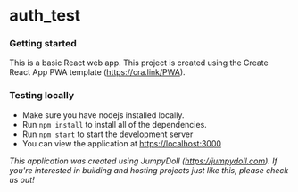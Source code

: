 # auth_test


### Getting started
This is a basic React web app. This project is created using the Create React App PWA template (https://cra.link/PWA).

### Testing locally
- Make sure you have nodejs installed locally.
- Run `npm install` to install all of the dependencies.
- Run `npm start` to start the development server
- You can view the application at <https://localhost:3000>


*This application was created using JumpyDoll (https://jumpydoll.com). If you're interested in building and hosting projects just like this, please check us out!*
